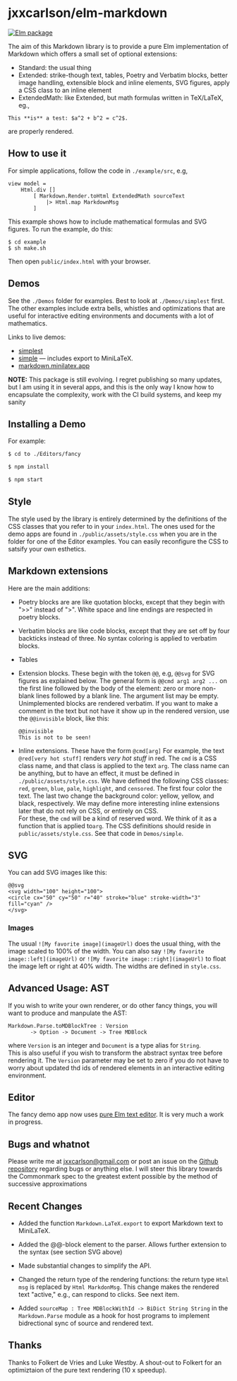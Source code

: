 
# jxxcarlson/elm-markdown

[![Elm package](https://img.shields.io/elm-package/v/jxxcarlson/elm-markdown.svg)](https://package.elm-lang.org/packages/jxxcarlson/elm-markdown/latest/)

The aim of this Markdown library is
to provide a pure Elm implementation of Markdown
which offers a small set of optional extensions:

- Standard: the usual thing
- Extended: strike-though text, tables, Poetry and Verbatim blocks, 
better image handling, extensible block and inline elements,
SVG figures, apply a CSS class to an inline element
- ExtendedMath: like Extended, but math formulas written in
TeX/LaTeX, eg.,
```
This **is** a test: $a^2 + b^2 = c^2$.
```
are properly rendered.


## How to use it


For simple applications, follow the code in `./example/src`, e.g,

```
view model =
    Html.div []
        [ Markdown.Render.toHtml ExtendedMath sourceText
            |> Html.map MarkdownMsg
        ]
```

This example shows how to include mathematical
formulas and SVG figures.  To run the example, do this:

```
$ cd example
$ sh make.sh
```

Then open `public/index.html` with your browser.


## Demos

See the `./Demos` folder for examples.
Best to look at `./Demos/simplest` first.  
The other examples
include extra bells, whistles and optimizations
that are useful for interactive editing environments
and documents with a lot of mathematics.  

Links to live demos:

- [simplest](https://jxxcarlson.github.io/app/mathMarkdownLive/)
- [simple](https://jxxcarlson.github.io/app/mathMarkdownSimple/) — includes export to MiniLaTeX.
- [markdown.minilatex.app](https://markdown.minilatex.app)


**NOTE:** This package is still evolving.  I regret
publishing so many updates, but I am using it in several apps, and this
is the only way I know how to encapsulate the complexity, work
 with the CI build systems, and keep my sanity

## Installing a Demo


For example:

```bash
$ cd to ./Editors/fancy

$ npm install

$ npm start
```

## Style

The style used by the library is entirely determined by the
definitions of the CSS classes that you refer to in your
`index.html`.  The ones used for the demo apps are found
in `./public/assets/style.css` when you are in the folder
for one of the Editor examples.
You can easily reconfigure the CSS to satsify your
own esthetics.


## Markdown extensions

Here are the main additions:    


- Poetry blocks are
are like quotation blocks, except that they begin
with ">>" instead of ">".  White space and line endings are respected
in poetry blocks.  

- Verbatim blocks are like code blocks,
except that they are set off by four backticks instead of
three.  No syntax coloring is applied to verbatim blocks.

- Tables

- Extension blocks.  These begin with the token `@@`, e.g, 
`@@svg` for SVG figures as explained below.  The general form
is `@@cmd arg1 arg2 ...` on the first line followed by the
body of the element: zero or more non-blank lines followed
by a blank line.  The argument list may be empty.  Unimplemented
blocks are rendered verbatim.  If you want to make a comment
in the text but not have it show up in the rendered version,
use the `@@invisible` block, like this:

    ```
    @@invisible
    This is not to be seen!
    ```

- Inline extensions.  These have the form `@cmd[arg]`
For example, the text `@red[very hot stuff]` renders  *very hot stuff*
in red.  The `cmd` is a CSS class name, and that class is applied to
the text `arg`.  The class name can
be anything, but to have an effect, it must be defined in `./public/assets/style.css`.
We have defined the following CSS classes: `red`, `green`, `blue`, `pale`, 
`highlight`, and `censored`.
The first four color the text.  The last two change the background
color: yellow, yellow, and black, respectively.  We may define more interesting inline
extensions later that do not rely on CSS, or entirely on CSS.  
For these, the `cmd` will be a kind of reserved word. We think 
of it as a function that is applied to`arg`.  The CSS definitions should reside 
in `public/assets/style.css`.  See that code in `Demos/simple`.

## SVG

You can add SVG images like this:

```
@@svg
<svg width="100" height="100">
<circle cx="50" cy="50" r="40" stroke="blue" stroke-width="3" fill="cyan" />
</svg>
```

### Images

The usual `![My favorite image](imageUrl)` does the usual thing, with the image 
scaled to 100% of the width. You can 
also say `![My favorite image::left](imageUrl)` or 
`![My favorite image::right](imageUrl)` to float the image left or right at 
40% width. The widths are defined in `style.css`.

## Advanced Usage: AST

If you 
wish to write your own renderer, or do other fancy things,
you will want to produce and manpulate the AST:

```
Markdown.Parse.toMDBlockTree : Version 
       -> Option -> Document -> Tree MDBlock
```

where `Version` is an integer and `Document` is a type alias for `String`.  
This is also useful if you wish to transform the abstract syntax tree before 
rendering it. The `Version` parameter may be set to zero if you do not
have to worry about updated thd ids of rendered elements in an interactive 
editing environment.



## Editor

The fancy demo app now uses [pure Elm text editor](https://package.elm-lang.org/packages/jxxcarlson/elm-text-editor/latest/).
It is very much a work in progress. 

## Bugs and whatnot

Please write me at jxxcarlson@gmail.com or post an
issue on the [Github repository](https://github.com/jxxcarlson/elm-markdown)
regarding bugs or anything else. I will steer
this library towards the Commonmark spec to the greatest
extent possible by the method of successive approximations


## Recent Changes

- Added the function `Markdown.LaTeX.export` to export Markdown text to MiniLaTeX.

- Added the @@-block element to the parser.  Allows further
extension to the syntax (see section SVG above)

-  Made substantial changes to simplify the API.

- Changed the return type of the rendering functions: the return type 
`Html  msg` is replaced by `Html MarkdonMsg`. This change
 makes the rendered text "active," e.g., can respond to clicks.
 See next item.
 
- Added `sourceMap : Tree MDBlockWithId -> BiDict String String` in the 
`Markdown.Parse` module as a hook for host programs to implement 
bidrectional sync of source and rendered text. 



## Thanks

Thanks to Folkert de Vries and Luke Westby.  A shout-out
to Folkert for an optimiztaion of the pure text 
rendering (10 x speedup).

